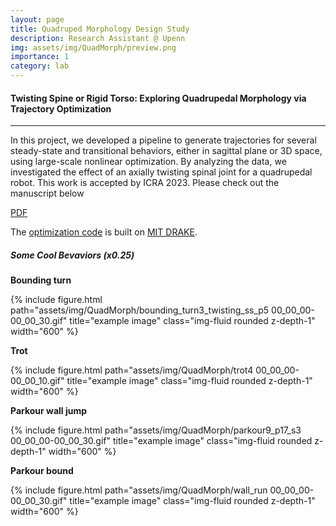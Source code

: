 ```yaml
---
layout: page
title: Quadruped Morphology Design Study
description: Research Assistant @ Upenn
img: assets/img/QuadMorph/preview.png
importance: 1
category: lab
---
```

#### __Twisting Spine or Rigid Torso: Exploring Quadrupedal Morphology via Trajectory Optimization__

---
In this project, we developed a pipeline to generate trajectories for several steady-state and transitional behaviors, either in sagittal plane or 3D space, using large-scale nonlinear optimization. By analyzing the data, we investigated the effect of an axially twisting spinal joint for a quadrupedal robot. This work is accepted by ICRA 2023. Please check out the manuscript below

<a href="{{ assets/pdf/Quadruped_Morphology_Design_Study_ICRA_2023.pdf | prepend: '/assets/pdf/Quadruped_Morphology_Design_Study_ICRA_2023.pdf' | relative_url }}" class="btn btn-sm z-depth-0" role="button">PDF</a>

The [optimization code](https://github.com/KodlabPenn/dairlib/tree/new-code-zf) is built on [MIT DRAKE](https://drake.mit.edu/).

##### __Some Cool Bevaviors (x0.25)__ 
__Bounding turn__
<div class="row">
    <div class="col-sm mt-3 mt-md-0">
        {% include figure.html path="assets/img/QuadMorph/bounding_turn3_twisting_ss_p5 00_00_00-00_00_30.gif" title="example image" class="img-fluid rounded z-depth-1" width="600" %}
    </div>
</div>

__Trot__
<div class="row">
    <div class="col-sm mt-3 mt-md-0">
        {% include figure.html path="assets/img/QuadMorph/trot4 00_00_00-00_00_10.gif" title="example image" class="img-fluid rounded z-depth-1" width="600" %}
    </div>
</div>

__Parkour wall jump__
<div class="row">
    <div class="col-sm mt-3 mt-md-0">
        {% include figure.html path="assets/img/QuadMorph/parkour9_p17_s3 00_00_00-00_00_30.gif" title="example image" class="img-fluid rounded z-depth-1" width="600" %}
    </div>
</div>

__Parkour bound__
<div class="row">
    <div class="col-sm mt-3 mt-md-0">
        {% include figure.html path="assets/img/QuadMorph/wall_run 00_00_00-00_00_30.gif" title="example image" class="img-fluid rounded z-depth-1" width="600" %}
    </div>
</div>
